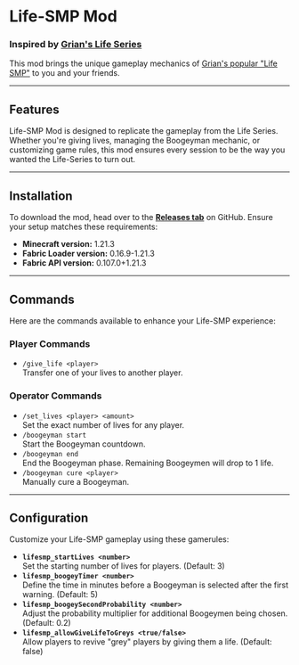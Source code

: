 # Life-SMP Mod  
### Inspired by [Grian's Life Series](https://www.youtube.com/c/grian)  

This mod brings the unique gameplay mechanics of [Grian's popular "Life SMP"](https://www.youtube.com/playlist?list=PLU2851hDb3SHLdAlj8dxqHPeT_qIBbRBv) to you and your friends.  

---

## Features  
Life-SMP Mod is designed to replicate the gameplay from the Life Series. Whether you're giving lives, managing the Boogeyman mechanic, or customizing game rules, this mod ensures every session to be the way you wanted the Life-Series to turn out.

---

## Installation  

To download the mod, head over to the **[Releases tab](https://github.com/phil-not-funny/lifesmp-mod/releases)** on GitHub. Ensure your setup matches these requirements:  
- **Minecraft version:** 1.21.3  
- **Fabric Loader version:** 0.16.9-1.21.3  
- **Fabric API version:** 0.107.0+1.21.3  

---

## Commands  
Here are the commands available to enhance your Life-SMP experience:  

### Player Commands  
- `/give_life <player>`  
  Transfer one of your lives to another player.  

### Operator Commands  
- `/set_lives <player> <amount>`  
  Set the exact number of lives for any player.  
- `/boogeyman start`  
  Start the Boogeyman countdown.  
- `/boogeyman end`  
  End the Boogeyman phase. Remaining Boogeymen will drop to 1 life.  
- `/boogeyman cure <player>`  
  Manually cure a Boogeyman.  

---

## Configuration  

Customize your Life-SMP gameplay using these gamerules:  

- **`lifesmp_startLives <number>`**  
  Set the starting number of lives for players. (Default: 3)  
- **`lifesmp_boogeyTimer <number>`**  
  Define the time in minutes before a Boogeyman is selected after the first warning. (Default: 5)  
- **`lifesmp_boogeySecondProbability <number>`**  
  Adjust the probability multiplier for additional Boogeymen being chosen. (Default: 0.2)  
- **`lifesmp_allowGiveLifeToGreys <true/false>`**  
  Allow players to revive "grey" players by giving them a life. (Default: false)  
